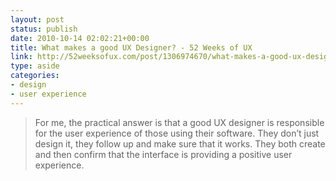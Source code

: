 ```yaml
---
layout: post
status: publish
date: 2010-10-14 02:02:21+00:00
title: What makes a good UX Designer? - 52 Weeks of UX
link: http://52weeksofux.com/post/1306974670/what-makes-a-good-ux-designer
type: aside
categories:
- design
- user experience
---
```


> For me, the practical answer is that a good UX designer is responsible for the user experience of those using their software. They don’t just design it, they follow up and make sure that it works. They both create and then confirm that the interface is providing a positive user experience.
